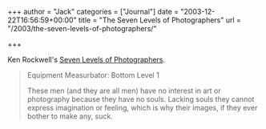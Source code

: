 +++
author = "Jack"
categories = ["Journal"]
date = "2003-12-22T16:56:59+00:00"
title = "The Seven Levels of Photographers"
url = "/2003/the-seven-levels-of-photographers/"

+++

Ken Rockwell's [Seven Levels of Photographers][1].
  


> Equipment Measurbator: Bottom Level 1 
> 
> These men (and they are all men) have no interest in art or photography because they have no souls. Lacking souls they cannot express imagination or feeling, which is why their images, if they ever bother to make any, suck.

  
>

 [1]: http://www.kenrockwell.com/tech/7.htm "Seven Levels of Photographers"